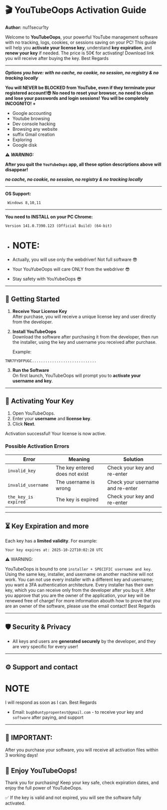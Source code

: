 # 🎬 YouTubeOops Activation Guide

**Author:** nu11secur1ty  

Welcome to **YouTubeOops**, your powerful YouTube management software with no tracking, logs, cookies, or sessions saving on your PC! This guide will help you **activate your license key**, understand **key expiration**, and **renew your key** if needed. The price is 50€ for activating! Download link you will receive after buying the key. 
Best Regards

---

***Options you have: with no cache, no cookie, no session, no registry & no tracking locally***

**You will NEVER be BLOCKED from YouTube, even if they terminate your registered account!😎 
No need to reset your browser, no need to clean and lose your passwords and login sessions! 
You will be completely INCOGNITO! +**

- Google accounting
- Youtube browsing
- Dev console hacking
- Browsing any website
- suffix Gmail creation
- Exploring
- Google disk

⚠️ ***WARNING:***

**After you quit the `YouYubeOops` app, all these option descriptions above will disappear!**

***no cache, no cookie, no session, no registry & no tracking locally***

---

**OS Support:**
```
 Windows 8,10,11 
```
---

**You need to INSTALL on your PC Chrome:**
```
Version 141.0.7390.123 (Official Build) (64-bit)
```

- # NOTE:

- Actually, you will use only the webdriver! Not full software 😎
- Your YouYubeOops will care ONLY from the webdriver 😎
- Stay safety with YouYubeOops 😎

---

## 📌 Getting Started

1. **Receive Your License Key**  
   After purchase, you will receive a unique license key and user directly from the developer. 

2. **Install YouTubeOops**  
   Download the software after purchasing it from the developer, then run the installer, using the key and username you received after purchase.
 
   Example:
```
TNR7FYDFPUGC.............................
```

3. **Run the Software**  
On first launch, YouTubeOops will prompt you to **activate your username and key**.

---

## 🔑 Activating Your Key

1. Open YouTubeOops.
2. Enter your **username** and **license key**.
3. Click **Next**.

Activation successful! Your license is now active.

### Possible Activation Errors

| Error | Meaning | Solution |
|-------|---------|---------|
| `invalid_key` | The key entered does not exist | Check your key and re-enter |
| `invalid_username` | The username is wrong | Check your username and re-enter |
| `the_key_is expired` | The key is expired | Check your key and re-enter |

---

## ⏳ Key Expiration and more

Each key has a **limited validity**. For example: 
```
Your key expires at: 2025-10-22T10:02:28 UTC
```

⚠️ WARNING:

YouTubeOops is bound to one `installer + SPECIFIC username and key`. Using the same key, installer, and username on another machine will not work. You can not use every installer with a different key and username; you want a 3FA authentication architecture. Every installer has their own key, which you can receive only from the developer after you buy it.️ After you approve that you are the owner of the application, your key will be renewed free of charge! For more information abouth how to prove that you are an owner of the software, please use the email contact! 
Best Regards

---

## 🛡️ Security & Privacy

- All keys and users are **generated securely** by the developer, and they are very specific for every user!

---

## ⚙️ Support and contact

# NOTE
I will respond as soon as I can. Best Regards
- Email: `bugb0untypropentest@gmail.com` - to receive your key and `software` after paying, and support

---
## 🚨 IMPORTANT: 

After you purchase your software, you will receive all activation files within 3 working days!

## 🎉 Enjoy YouTubeOops!

Thank you for purchasing! Keep your key safe, check expiration dates, and enjoy the full power of YouTubeOops.

✅ If the key is valid and not expired, you will see the software fully activated. 
